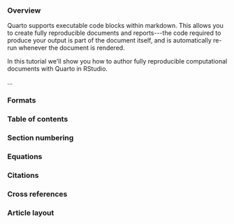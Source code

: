 ### Overview

Quarto supports executable code blocks within markdown.
This allows you to create fully reproducible documents and reports---the code required to produce your output is part of the document itself, and is automatically re-run whenever the document is rendered.

In this tutorial we'll show you how to author fully reproducible computational documents with Quarto in RStudio.

...

### Formats

### Table of contents

### Section numbering

### Equations

### Citations

### Cross references

### Article layout
